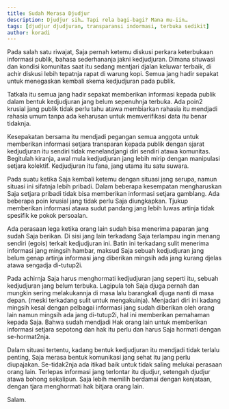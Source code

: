 ```yaml
---
title: Sudah Merasa Djudjur
description: Djudjur sih… Tapi rela bagi-bagi? Mana mu-iin…
tags: [djudjur djudjuran, transparansi indormasi, terbuka sedikit]
author: koradi
---
```

Pada salah satu riwajat, Saja pernah ketemu diskusi perkara keterbukaan informasi publik, bahasa sederhananja jakni kedjudjuran. Dimana situwasi dan kondisi komunitas saat itu sedang mentjari djalan keluwar terbaik, di achir diskusi lebih tepatnja rapat di warung kopi. Semua jang hadir sepakat untuk menegaskan kembali skema kedjudjuran pada publik.

Tatkala itu semua jang hadir sepakat memberikan informasi kepada publik dalam bentuk kedjudjuran jang belum sepenuhnja terbuka. Ada poin2 krusial jang publik tidak perlu tahu atawa membiarkan rahasia itu mendjadi rahasia umum tanpa ada keharusan untuk memverifikasi data itu benar tidaknja.

Kesepakatan bersama itu mendjadi pegangan semua anggota untuk memberikan informasi setjara transparan kepada publik dengan sjarat kedjudjuran itu sendiri tidak menelandjangi diri sendiri atawa komunitas. Begitulah kiranja, awal mula kedjudjuran jang lebih mirip dengan manipulasi setjara kolektif. Kedjudjuran itu fana, jang utama itu satu suwara.

Pada suatu ketika Saja kembali ketemu dengan situasi jang serupa, namun situasi ini sifatnja lebih pribadi. Dalam beberapa kesempatan mengharuskan Saja setjara pribadi tidak bisa memberikan informasi setjara gamblang. Ada beberapa poin krusial jang tidak perlu Saja diungkapkan. Tjukup memberikan informasi atawa sudut pandang jang lebih luwas artinja tidak spesifik ke pokok persoalan.

Ada perasaan lega ketika orang lain sudah bisa menerima paparan jang sudah Saja berikan. Di sisi jang lain terkadang Saja terlampau ingin menang sendiri (egois) terkait kedjudjuran ini. Batin ini terkadang sulit menerima informasi jang mingsih hambar, maksud Saja sebuah kedjudjuran jang belum genap artinja informasi jang diberikan mingsih ada jang kurang djelas atawa sengadja di-tutup2i.

Pada achirnja Saja harus menghormati kedjudjuran jang seperti itu, sebuah kedjudjuran jang belum terbuka. Lagipula toh Saja djuga pernah dan mungkin sering melakukannja di masa lalu barangkali djuga nanti di masa depan. (meski terkadang sulit untuk mengakuinja). Menjadari diri ini kadang mingsih kesal dengan pelbagai informasi jang sudah diberikan oleh orang lain namun mingsih ada jang di-tutup2i, hal ini memberikan pemahaman kepada Saja. Bahwa sudah mendjadi Hak orang lain untuk memberikan informasi setjara sepotong dan hak itu perlu dan harus Saja hormati dengan se-hormat2nja.

Dalam situasi tertentu, kadang bentuk kedjudjuran itu mendjadi tidak terlalu penting, Saja merasa bentuk komunikasi jang sehat itu jang perlu diupajakan. Se-tidak2nja ada itikad baik untuk tidak saling melukai perasaan orang lain. Terlepas informasi jang terlontar itu djudjur, setengah djudjur atawa bohong sekalipun. Saja lebih memilih berdamai dengan kenjataan, dengan tjara menghormati hak bitjara orang lain.

Salam.
